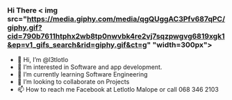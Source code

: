 ### Hi There < img src="https://media.giphy.com/media/qgQUggAC3Pfv687qPC/giphy.gif?cid=790b7611htphx2wb8tp0nwvbk4re2vj7sqzpwgvg6819xgk1&ep=v1_gifs_search&rid=giphy.gif&ct=g" "width=300px">

- 👋 Hi, I’m @l3tlotlo
- 👀 I’m interested in Software and app development.
- 🌱 I’m currently learning Software Engineering
- 💞️ I’m looking to collaborate on Projects
- 📫 How to reach me Facebook at Letlotlo Malope or call 068 346 2103


<!---
l3tlotlo/l3tlotlo is a ✨ special ✨ repository because its `README.md` (this file) appears on your GitHub profile.
You can click the Preview link to take a look at your changes.
--->
